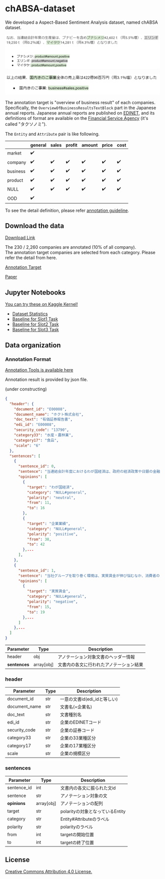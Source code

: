 # chABSA-dataset

We developed a Aspect-Based Sentiment Analysis dataset, named chABSA dataset. 

![annotation.png](./doc/annotation.png)

![annotation2.png](./doc/annotation2.png)

The annotation target is "overview of business result" of each companies. Specifically, the `OverviewOfBusinessResultsTextBlock` part in the Japanese annual reports. Japanese annual reports are published on [EDINET](http://disclosure.edinet-fsa.go.jp/), and its definitions of format are available on the [Financial Service Agency](http://www.fsa.go.jp/search/index.html) (it's called "タクソノミ").

 The `Entity` and `Attribute` pair is like following.

 |          | general            | sales              | profit             | amount             | price           | cost               |
|----------|--------------------|--------------------|--------------------|--------------------|--------------------|--------------------|
| market   | :heavy_check_mark: |                    |                    |                    |                    |                    |
| company  | :heavy_check_mark: | :heavy_check_mark: | :heavy_check_mark: | :heavy_check_mark: | :heavy_check_mark: | :heavy_check_mark: |
| business | :heavy_check_mark: | :heavy_check_mark: | :heavy_check_mark: | :heavy_check_mark: | :heavy_check_mark: | :heavy_check_mark: |
| product  | :heavy_check_mark: | :heavy_check_mark: | :heavy_check_mark: | :heavy_check_mark: | :heavy_check_mark: | :heavy_check_mark: |
| NULL     | :heavy_check_mark: | :heavy_check_mark: | :heavy_check_mark: | :heavy_check_mark: | :heavy_check_mark: | :heavy_check_mark: |
| OOD      | :heavy_check_mark: |                    |                    |                    |                    |                    |

To see the detail definition, please refer [annotation guideline](https://github.com/chakki-works/chABSA-dataset/tree/master/annotation/doc).

## Download the data

[Download Link](https://storage.googleapis.com/chakki/datasets/public/chABSA/chABSA-dataset.zip)

The 230 / 2,260 companies are annotated (10% of all company).  
The annotation target companies are selected from each category. Please refer the detail from here.

[Annotation Target](https://docs.google.com/spreadsheets/d/1i1y1Z5TwnKBOJ8fFLZ0D3p6dAG1zxYBRbUXumn0q10M/edit#gid=0)

[Paper](https://github.com/chakki-works/chABSA-dataset/blob/master/doc/chabsa-aspect-based.pdf)


## Jupyter Notebooks

[You can try these on Kaggle Kernel!](https://www.kaggle.com/takahirokubo0/chabsa)

* [Dataset Statistics](https://github.com/chakki-works/chABSA-dataset/blob/master/notebooks/Dataset%20Statistics.ipynb)
* [Baseline for Slot1 Task](https://github.com/chakki-works/chABSA-dataset/blob/master/notebooks/Baseline%20for%20Slot1.ipynb)
* [Baseline for Slot2 Task](https://github.com/chakki-works/chABSA-dataset/blob/master/notebooks/Baseline%20for%20Slot2.ipynb)
* [Baseline for Slot3 Task](https://github.com/chakki-works/chABSA-dataset/blob/master/notebooks/Baseline%20for%20Slot3.ipynb)

## Data organization

### Annotation Format

[Annotation Tools is available here](https://github.com/chakki-works/chABSA-dataset/tree/master/annotation)

Annotation result is provided by json file.

(under constructing)

```json
{
  "header": {
    "document_id": "E00008",
    "document_name": "ホクト株式会社",
    "doc_text": "有価証券報告書",
    "edi_id": "E00008",
    "security_code": "13790",
    "category33": "水産・農林業",
    "category17": "食品",
    "scale": "6"
  },
  "sentences": [
    {
      "sentence_id": 0,
      "sentence": "当連結会計年度におけるわが国経済は、政府の経済政策や日銀の金融緩和策により、企業業績、雇用・所得環境は改善し...",
      "opinions": [
        {
          "target": "わが国経済",
          "category": "NULL#general",
          "polarity": "neutral",
          "from": 11,
          "to": 16
        },
        {
          "target": "企業業績",
          "category": "NULL#general",
          "polarity": "positive",
          "from": 38,
          "to": 42
        },...
      ],
    },
    {
      "sentence_id": 1,
      "sentence": "当社グループを取り巻く環境は、実質賃金が伸び悩むなか、消費者の皆様の...",
      "opinions": [
        {
          "target": "実質賃金",
          "category": "NULL#general",
          "polarity": "negative",
          "from": 15,
          "to": 19
        },...
      ]
    },...
  ]
}
```

| Parameter     | Type | Description                  |
|---------------|------|------------------------------|
| header   | obj  | アノテーション対象文書のヘッダー情報 |
| **sentences** | array[obj]  | 文書内の各文に行われたアノテーション結果 |

### header

| Parameter     | Type | Description                  |
|---------------|------|------------------------------|
| document_id   | str  | 一意の文書id(edi_idと等しい) |
| document_name | str  | 文書名(=企業名)              |
| doc_text      | str  | 文書種別名                   |
| edi_id        | str  | 企業のEDINETコード           |
| security_code | str  | 企業の証券コード             |
| category33    | str  | 企業の33業種区分             |
| category17    | str  | 企業の17業種区分             |
| scale         | str  | 企業の規模区分               |

### sentences

| Parameter   | Type       | Description                      |
|-------------|------------|----------------------------------|
| sentence_id | int        | 文書内の各文に振られた文id       |
| sentence    | str        | アノテーション対象の文           |
| **opinions**    | array[obj] | アノテーションの配列             |
| target      | str        | polarityの対象となっているEntity |
| category    | str        | Entity#Attributeのラベル         |
| polarity    | str        | polarityのラベル                 |
| from        | int        | targetの開始位置                 |
| to          | int        | targetの終了位置                 |

## License

[Creative Commons Attribution 4.0 License.](https://creativecommons.org/licenses/by/4.0/legalcode)
